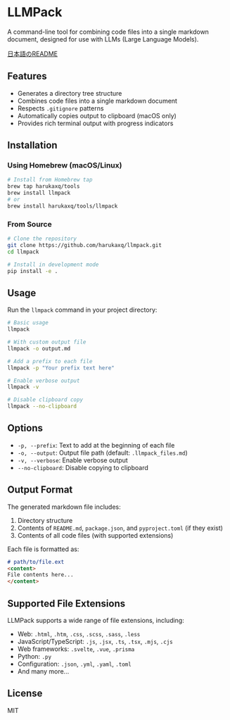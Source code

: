 # LLMPack

A command-line tool for combining code files into a single markdown document, designed for use with LLMs (Large Language Models).

[日本語のREADME](README_ja.md)

## Features

- Generates a directory tree structure
- Combines code files into a single markdown document
- Respects `.gitignore` patterns
- Automatically copies output to clipboard (macOS only)
- Provides rich terminal output with progress indicators

## Installation

### Using Homebrew (macOS/Linux)

```bash
# Install from Homebrew tap
brew tap harukaxq/tools
brew install llmpack
# or
brew install harukaxq/tools/llmpack
```

### From Source

```bash
# Clone the repository
git clone https://github.com/harukaxq/llmpack.git
cd llmpack

# Install in development mode
pip install -e .
```

## Usage

Run the `llmpack` command in your project directory:

```bash
# Basic usage
llmpack

# With custom output file
llmpack -o output.md

# Add a prefix to each file
llmpack -p "Your prefix text here"

# Enable verbose output
llmpack -v

# Disable clipboard copy
llmpack --no-clipboard
```

## Options

- `-p, --prefix`: Text to add at the beginning of each file
- `-o, --output`: Output file path (default: `.llmpack_files.md`)
- `-v, --verbose`: Enable verbose output
- `--no-clipboard`: Disable copying to clipboard

## Output Format

The generated markdown file includes:

1. Directory structure
2. Contents of `README.md`, `package.json`, and `pyproject.toml` (if they exist)
3. Contents of all code files (with supported extensions)

Each file is formatted as:

```markdown
# path/to/file.ext
<content>
File contents here...
</content>
```

## Supported File Extensions

LLMPack supports a wide range of file extensions, including:

- Web: `.html`, `.htm`, `.css`, `.scss`, `.sass`, `.less`
- JavaScript/TypeScript: `.js`, `.jsx`, `.ts`, `.tsx`, `.mjs`, `.cjs`
- Web frameworks: `.svelte`, `.vue`, `.prisma`
- Python: `.py`
- Configuration: `.json`, `.yml`, `.yaml`, `.toml`
- And many more...

## License

MIT
